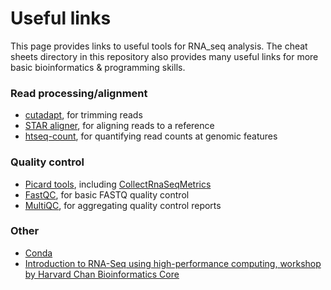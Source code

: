 # Useful links

This page provides links to useful tools for RNA_seq analysis. The cheat sheets directory in this repository also provides many useful links for more basic bioinformatics & programming skills.

### Read processing/alignment
- [cutadapt](https://cutadapt.readthedocs.io/en/stable/), for trimming reads  
- [STAR aligner](https://github.com/alexdobin/STAR), for aligning reads to a reference  
- [htseq-count](https://htseq.readthedocs.io/en/release_0.11.1/count.html), for quantifying read counts at genomic features  

### Quality control
- [Picard tools](https://broadinstitute.github.io/picard/), including [CollectRnaSeqMetrics](https://gatk.broadinstitute.org/hc/en-us/articles/360037057492-CollectRnaSeqMetrics-Picard-)
- [FastQC](https://www.bioinformatics.babraham.ac.uk/projects/fastqc/), for basic FASTQ quality control
- [MultiQC](https://multiqc.info/), for aggregating quality control reports

### Other
- [Conda](https://docs.conda.io/en/latest/)
- [Introduction to RNA-Seq using high-performance computing, workshop by Harvard Chan Bioinformatics Core](https://hbctraining.github.io/Intro-to-rnaseq-hpc-O2/schedule/)
